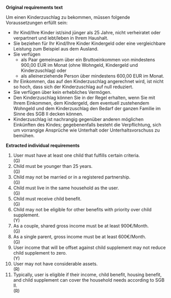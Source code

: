 <b>Original requirements text</b>

<p>Um einen Kinderzuschlag zu bekommen, müssen folgende Voraussetzungen erfüllt sein:</p> <ul> <li>Ihr Kind/Ihre Kinder ist/sind jünger als 25 Jahre, nicht verheiratet oder verpartnert und lebt/leben in Ihrem Haushalt.</li> <li>Sie beziehen für Ihr Kind/Ihre Kinder Kindergeld oder eine vergleichbare Leistung zum Beispiel aus dem Ausland.</li> <li>Sie verfügen <ul> <li>als Paar gemeinsam über ein Bruttoeinkommen von mindestens 900,00 EUR im Monat (ohne Wohngeld, Kindergeld und Kinderzuschlag) oder</li> <li>als alleinerziehende Person über mindestens 600,00 EUR im Monat.</li> </ul> </li> <li>Ihr Einkommen, das auf den Kinderzuschlag angerechnet wird, ist nicht so hoch, dass sich der Kinderzuschlag auf null reduziert.</li> <li>Sie verfügen über kein erhebliches Vermögen.</li> <li>Den Kinderzuschlag können Sie in der Regel erhalten, wenn Sie mit Ihrem Einkommen, dem Kindergeld, dem eventuell zustehendem Wohngeld und dem Kinderzuschlag den Bedarf der ganzen Familie im Sinne des SGB II decken können.</li> <li>Kinderzuschlag ist nachrangig gegenüber anderen möglichen Einkünften des Kindes; gegebenenfalls besteht die Verpflichtung, sich um vorrangige Ansprüche wie Unterhalt oder Unterhaltsvorschuss zu bemühen.</li> </ul>


<b>Extracted individual requirements</b>
<ol>
    <li>User must have at least one child that fulfills certain criteria.</li> (G)
    <li>Child must be younger than 25 years.</li> (G)
    <li>Child may not be married or in a registered partnership.</li> (G)
    <li>Child must live in the same household as the user.</li> (G)
    <li>Child must receive child benefit.</li> (G)
    <li>Child may not be eligible for other benefits with priority over child supplement.</li> (Y)
    <li>As a couple, shared gross income must be at least 900€/Month.</li> (G)
    <li>As a single parent, gross income must be at least 600€/Month.</li> (G)
    <li>User income that will be offset against child supplement may not reduce child supplement to zero.</li> (Y)
    <li>User may not have considerable assets.</li> (R)
    <li>Typically, user is eligible if their income, child benefit, housing benefit, and child supplement can cover the household needs according to SGB II.</li> (R)
</ol>
